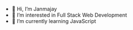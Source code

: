 - 👋 Hi, I’m Janmajay
- 👀 I’m interested in Full Stack Web Development
- 🌱 I’m currently learning JavaScript


<!---
vidic000/vidic000 is a ✨ special ✨ repository because its `README.md` (this file) appears on your GitHub profile.
You can click the Preview link to take a look at your changes.
--->
